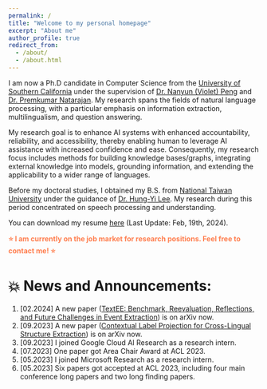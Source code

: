 ```yaml
---
permalink: /
title: "Welcome to my personal homepage"
excerpt: "About me"
author_profile: true
redirect_from: 
  - /about/
  - /about.html
---
```


<p align="left">
  I am now a Ph.D candidate in Computer Science from the <a href="https://www.cs.usc.edu/">University of Southern California</a> under the supervision of <a href="https://vnpeng.net/">Dr. Nanyun (Violet) Peng</a> and <a href="https://viterbi.usc.edu/directory/faculty/Natarajan/Premkumar">Dr. Premkumar Natarajan</a>. My research spans the fields of natural language processing, with a particular emphasis on information extraction, multilingualism, and question answering. 
</p>  

<p align="left">
  My research goal is to enhance AI systems with enhanced accountability, reliability, and accessibility, thereby enabling human to leverage AI assistance with increased confidence and ease. Consequently, my research focus includes methods for building knowledge bases/graphs, integrating external knowledge into models, grounding information, and extending the applicability to a wider range of languages.
</p>

<p align="left">
  Before my doctoral studies, I obtained my B.S. from <a href="https://eecs.ntu.edu.tw/?locale=en">National Taiwan University</a> under the guidance of <a href="https://speech.ee.ntu.edu.tw/~hylee">Dr. Hung-Yi Lee</a>. My research during this period concentrated on speech processing and understanding. 
</p>

You can download my resume [here](../files/Resume_ihunghsu_202402.pdf) (Last Update: Feb, 19th, 2024).

<p align="left" style='color:coral'>
  <b> ⭐ I am currently on the job market for research positions. Feel free to contact me! ⭐</b>
</p>

💥 News and Announcements:
======
1. <span>[02.2024] </span> A new paper ([TextEE: Benchmark, Reevaluation, Reflections, and Future Challenges in Event Extraction](https://arxiv.org/abs/2311.09562)) is on arXiv now.
1. <span>[09.2023] </span> A new paper ([Contextual Label Projection for Cross-Lingual Structure Extraction](https://arxiv.org/abs/2309.08943)) is on arXiv now.
1. <span>[09.2023] </span> I joined Google Cloud AI Research as a research intern.
1. <span>[07.2023] </span> One paper got Area Chair Award at ACL 2023.
1. <span>[05.2023] </span> I joined Microsoft Research as a research intern.
1. <span>[05.2023] </span> Six papers got accepted at ACL 2023, including four main conference long papers and two long finding papers.